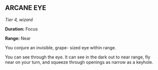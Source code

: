 ## ARCANE EYE

_Tier 4, wizard_

**Duration:** Focus

**Range:** Near

You conjure an invisible, grape- sized eye within range.

You can see through the eye. It can see in the dark out to near range, fly near on your turn, and squeeze through openings as narrow as a keyhole.

